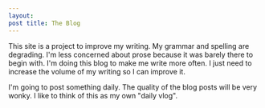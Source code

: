 ```yaml
---
layout: 
post title: The Blog
---
```


This site is a project to improve my writing. My grammar and spelling are degrading. I'm less concerned about prose because it was barely there to begin with. I'm doing this blog to make me write more often. I just need to increase the volume of my writing so I can improve it. 

I'm going to post something daily. The quality of the blog posts will be very wonky. I like to think of this as my own "daily vlog". 
